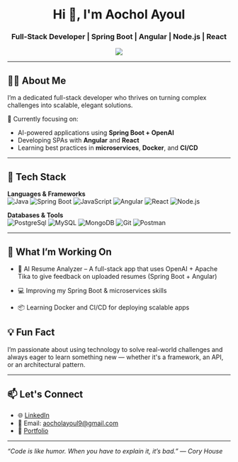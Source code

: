 <h1 align="center">Hi 👋, I'm Aochol Ayoul</h1>
<h3 align="center">Full-Stack Developer | Spring Boot | Angular | Node.js | React</h3>

<p align="center">
  <a href="https://github.com/aocholshawilayoul">
    <img src="https://readme-typing-svg.herokuapp.com/?lines=Passionate+about+clean+code;Lifelong+learner;Loves+Java+%26+JavaScript;Building+AI-powered+apps&center=true&width=500&height=45" />
  </a>
</p>

---

## 👨‍💻 About Me

I’m a dedicated full-stack developer who thrives on turning complex challenges into scalable, elegant solutions.

🔧 Currently focusing on:
- AI-powered applications using **Spring Boot + OpenAI**
- Developing SPAs with **Angular** and **React**
- Learning best practices in **microservices**, **Docker**, and **CI/CD**

---

## 🚀 Tech Stack

**Languages & Frameworks**  
![Java](https://img.shields.io/badge/Java-ED8B00?style=for-the-badge&logo=java&logoColor=white)
![Spring Boot](https://img.shields.io/badge/Spring_Boot-6DB33F?style=for-the-badge&logo=spring-boot&logoColor=white)
![JavaScript](https://img.shields.io/badge/JavaScript-F7DF1E?style=for-the-badge&logo=javascript&logoColor=black)
![Angular](https://img.shields.io/badge/Angular-DD0031?style=for-the-badge&logo=angular&logoColor=white)
![React](https://img.shields.io/badge/React-20232A?style=for-the-badge&logo=react&logoColor=61DAFB)
![Node.js](https://img.shields.io/badge/Node.js-339933?style=for-the-badge&logo=nodedotjs&logoColor=white)

**Databases & Tools**  
![PostgreSql](https://img.shields.io/badge/POSTGRESQL-00758F?style=for-the-badge&logo=postgresql&logoColor=white)
![MySQL](https://img.shields.io/badge/MySQL-00758F?style=for-the-badge&logo=mysql&logoColor=white)
![MongoDB](https://img.shields.io/badge/MongoDB-4EA94B?style=for-the-badge&logo=mongodb&logoColor=white)
![Git](https://img.shields.io/badge/Git-F05032?style=for-the-badge&logo=git&logoColor=white)
![Postman](https://img.shields.io/badge/Postman-FF6C37?style=for-the-badge&logo=postman&logoColor=white)

---

## 🚀 What I’m Working On

- 🧠 AI Resume Analyzer – A full-stack app that uses OpenAI + Apache Tika to give feedback on uploaded resumes (Spring Boot + Angular)

- 💻 Improving my Spring Boot & microservices skills

- 📦 Learning Docker and CI/CD for deploying scalable apps

## 💡 Fun Fact
I’m passionate about using technology to solve real-world challenges and always eager to learn something new — whether it's a framework, an API, or an architectural pattern.

---

## 📫 Let's Connect

- 🌐 [LinkedIn](https://www.linkedin.com/in/aochol-ayoul-mojowok-654a7121a/)
- 📧 Email: aocholayoul9@gmail.com
- 📁 [Portfolio](https://aocholportfolio.netlify.app/)

---

_“Code is like humor. When you have to explain it, it’s bad.” — Cory House_

